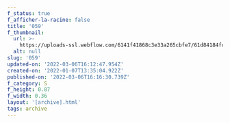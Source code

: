 ```yaml
---
f_status: true
f_afficher-la-racine: false
title: '059'
f_thumbnail:
  url: >-
    https://uploads-ssl.webflow.com/6141f41868c3e33a265cbfe7/61d84184fc31796e457f1247_059.jpg
  alt: null
slug: '059'
updated-on: '2022-03-06T16:12:47.954Z'
created-on: '2022-01-07T13:35:04.922Z'
published-on: '2022-03-06T16:16:30.739Z'
f_category: S
f_height: 0.87
f_width: 0.36
layout: '[archive].html'
tags: archive
---
```




